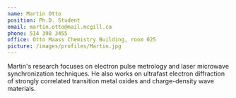 ```yaml
---
name: Martin Otto
position: Ph.D. Student
email: martin.otto@mail.mcgill.ca
phone: 514 398 3455
office: Otto Maass Chemistry Building, room 025
picture: /images/profiles/Martin.jpg
---
```


Martin's research focuses on electron pulse metrology and laser microwave synchronization techniques. He also works on ultrafast electron diffraction of strongly correlated transition metal oxides and charge-density wave materials.